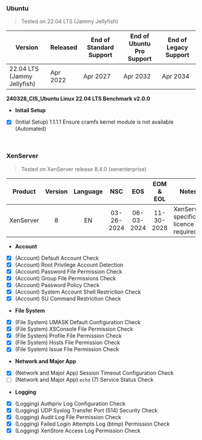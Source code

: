 ### Ubuntu

> Tested on 22.04 LTS (Jammy Jellyfish)

| Version | Released | End of Standard Support | End of Ubuntu Pro Support | End of Legacy Support |
|---|---|---|---|---|
| 22.04 LTS (Jammy Jellyfish) | Apr 2022 | Apr 2027 | Apr 2032 | Apr 2034 |

**240328_CIS_Ubuntu Linux 22.04 LTS Benchmark v2.0.0**

- **Initail Setup**
- [x] (Initial Setup) 1.1.1.1 Ensure cramfs kernel module is not available (Automated)

<br/>

### XenServer

> Tested on XenServer release 8.4.0 (xenenterprise)

| Product | Version | Language | NSC | EOS | EOM & EOL | Notes |
|---|:---:|:---:|:---:|:---:|:---:|---|
| XenServer | 8 | EN | 03-26-2024 | 06-03-2024 | 11-30-2028 | XenServer specific licence required |

- **Account**
- [x] (Account) Default Account Check
- [x] (Account) Root Privilege Account Detection
- [x] (Account) Password File Permission Check
- [x] (Account) Group File Permissions Check
- [x] (Account) Password Policy Check
- [x] (Account) System Account Shell Restriction Check
- [x] (Account) SU Command Restriction Check
- **File System**
- [x] (File System) UMASK Default Configuration Check
- [x] (File System) XSConsole File Permission Check
- [x] (File System) Profile File Permission Check
- [x] (File System) Hosts File Permission Check
- [x] (File System) Issue File Permission Check
- **Network and Major App**
- [x] (Network and Major App) Session Timeout Configuration Check
- [ ] (Network and Major App) `echo` (7) Service Status Check
- **Logging**
- [x] (Logging) Authpriv Log Configuration Check
- [x] (Logging) UDP Syslog Transfer Port (514) Security Check
- [x] (Logging) Audit Log File Permission Check
- [x] (Logging) Failed Login Attempts Log (btmp) Permission Check
- [x] (Logging) XenStore Access Log Permission Check
